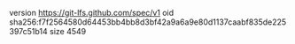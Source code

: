 version https://git-lfs.github.com/spec/v1
oid sha256:f7f2564580d64453bb4bb8d3bf42a9a6a9e80d1137caabf835de225397c51b14
size 4549
